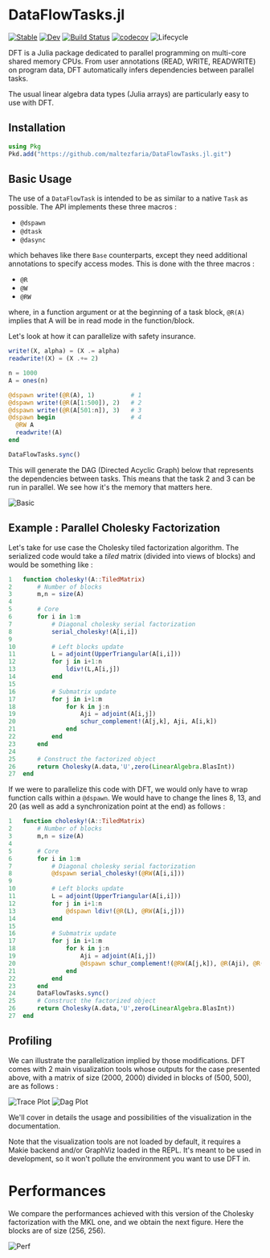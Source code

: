 # DataFlowTasks.jl

[![Stable](https://img.shields.io/badge/docs-stable-blue.svg)](https://maltezfaria.github.io/DataFlowTasks.jl/stable)
[![Dev](https://img.shields.io/badge/docs-dev-blue.svg)](https://maltezfaria.github.io/DataFlowTasks.jl/dev)
[![Build
Status](https://github.com/maltezfaria/DataFlowTasks.jl/workflows/CI/badge.svg)](https://github.com/maltezfaria/DataFlowTasks.jl/actions)
[![codecov](https://codecov.io/gh/maltezfaria/DataFlowTasks.jl/branch/main/graph/badge.svg?token=UOWU691WWG)](https://codecov.io/gh/maltezfaria/DataFlowTasks.jl)
![Lifecycle](https://img.shields.io/badge/lifecycle-experimental-blue.svg)

DFT is a Julia package dedicated to parallel programming on multi-core shared memory CPUs. From user annotations (READ, WRITE, READWRITE) on program data, DFT automatically infers dependencies between parallel tasks.

The usual linear algebra data types (Julia arrays) are particularly easy to use with DFT.

## Installation

```julia
using Pkg
Pkd.add("https://github.com/maltezfaria/DataFlowTasks.jl.git")
```

## Basic Usage

The use of a `DataFlowTask` is intended to be as similar to a native `Task` as possible. The API implements these three macros :
* `@dspawn`
* `@dtask`
* `@dasync`

which behaves like there `Base` counterparts, except they need additional annotations to specify access modes. This is done with the three macros :
* `@R`
* `@W`
* `@RW`

where, in a function argument or at the beginning of a task block, `@R(A)` implies that A will be in read mode in the function/block.

Let's look at how it can parallelize with safety insurance.

```julia
write!(X, alpha) = (X .= alpha)
readwrite!(X) = (X .+= 2)

n = 1000
A = ones(n)

@dspawn write!(@R(A), 1)          # 1
@dspawn write!(@R(A[1:500]), 2)   # 2
@dspawn write!(@R(A[501:n]), 3)   # 3
@dspawn begin                     # 4
  @RW A
  readwrite!(A)
end

DataFlowTasks.sync()
```

This will generate the DAG (Directed Acyclic Graph) below that represents the dependencies between tasks. This means that the task 2 and 3 can be run in parallel. We see how it's the memory that matters here.

![Basic](graph.png)

## Example : Parallel Cholesky Factorization

Let's take for use case the Cholesky tiled factorization algorithm. The serialized code would take a *tiled* matrix (divided into views of blocks) and would be something like :


```julia
1   function cholesky!(A::TiledMatrix)
2       # Number of blocks
3       m,n = size(A)
4   
5       # Core
6       for i in 1:m
7           # Diagonal cholesky serial factorization
8           serial_cholesky!(A[i,i])
9   
10          # Left blocks update
11          L = adjoint(UpperTriangular(A[i,i]))
12          for j in i+1:n
13              ldiv!(L,A[i,j])
14          end
15  
16          # Submatrix update
17          for j in i+1:m
18              for k in j:n
19                  Aji = adjoint(A[i,j])
20                  schur_complement!(A[j,k], Aji, A[i,k])
21              end
22          end
23      end
24  
25      # Construct the factorized object
26      return Cholesky(A.data,'U',zero(LinearAlgebra.BlasInt))
27  end
```

If we were to parallelize this code with DFT, we would only have to wrap function calls within a `@dspawn`. We would have to change the lines 8, 13, and 20 (as well as add a synchronization point at the end) as follows :

```julia
1   function cholesky!(A::TiledMatrix)
2       # Number of blocks
3       m,n = size(A)
4   
5       # Core
6       for i in 1:m
7           # Diagonal cholesky serial factorization
8           @dspawn serial_cholesky!(@RW(A[i,i]))
9   
10          # Left blocks update
11          L = adjoint(UpperTriangular(A[i,i]))
12          for j in i+1:n
13              @dspawn ldiv!(@R(L), @RW(A[i,j]))
14          end
15  
16          # Submatrix update
17          for j in i+1:m
18              for k in j:n
19                  Aji = adjoint(A[i,j])
20                  @dspawn schur_complement!(@RW(A[j,k]), @R(Aji), @R(A[i,k]))
21              end
22          end
23      end
24      DataFlowTasks.sync()
25      # Construct the factorized object
26      return Cholesky(A.data,'U',zero(LinearAlgebra.BlasInt))
27  end
```


## Profiling

We can illustrate the parallelization implied by those modifications. DFT comes with 2 main visualization tools whose outputs for the case presented above, with a matrix of size (2000, 2000) divided in blocks of (500, 500), are as follows :

![Trace Plot](example.png)
![Dag Plot](exampledag.svg)

We'll cover in details the usage and possibilities of the visualization in the documentation.

Note that the visualization tools are not loaded by default, it requires a Makie backend and/or GraphViz loaded in the REPL. It's meant to be used in development, so it won't pollute the environment you want to use DFT in.

# Performances

We compare the performances achieved with this version of the Cholesky factorization with the MKL one, and we obtain the next figure. Here the blocks are of size (256, 256).

![Perf](scalability_lfaria.png)